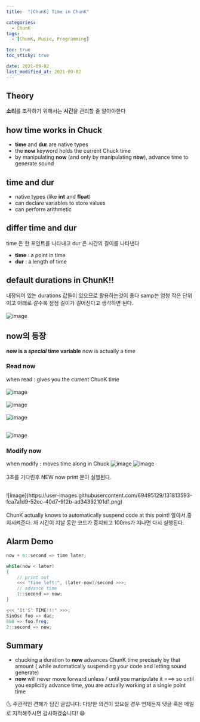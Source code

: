 ```yaml
---
title:  "[ChunK] Time in ChunK" 

categories:
  - ChunK
tags:
  - [ChunK, Music, Programming]

toc: true
toc_sticky: true

date: 2021-09-02
last_modified_at: 2021-09-02
---
```




## Theory 
  **소리**를 조작하기 위해서는 **시간**을 관리할 줄 알아야한다
 
## how time works in Chuck
- **time** and **dur** are native types
- the **now** keyword holds the current Chuck time
- by manipulating **now** (and only by manipulating **now**), advance time to generate sound

## **time** and **dur**

- native types (like **int** and **float**)
- can declare variables to store values
- can perform arithmetic

## differ time and dur
time 은 한 포인트를 나타내고 dur 은 시간의 길이를 나타낸다
- **time** : a point in time
- **dur** : a length of time

## default durations in ChunK!!
내장되어 있는 durations 값들이 있으므로 활용하는것이 좋다
samp는 엄청 작은 단위이고 아래로 갈수록 점점 길이가 길어진다고 생각하면 된다.
<br>
<br>
![image](https://user-images.githubusercontent.com/69495129/131812074-2a08fee1-a527-483a-90ce-41126d7c8429.png)

## now의 등장
**now is a *special* time variable**
now is actually a time

### Read now
when read : gives you the current ChunK time
<br>
<br>
![image](https://user-images.githubusercontent.com/69495129/131812678-7c627a78-026a-4d4f-848a-5944b13f733a.png)
<br>
<br>
![image](https://user-images.githubusercontent.com/69495129/131812649-708b6c50-14d5-4e67-9a2c-78050f88a77b.png)
<br>
<br>
![image](https://user-images.githubusercontent.com/69495129/131812832-f38ad608-2347-487f-a80d-4918a6cd773e.png)
<br>
<br>

![image](https://user-images.githubusercontent.com/69495129/131812854-df85e647-4fd5-4439-8a54-2336db8e598e.png)


### Modify now
when modify : moves time along in Chuck
![image](https://user-images.githubusercontent.com/69495129/131813106-a14db648-1c18-4f43-919f-450fa784031f.png)
![image](https://user-images.githubusercontent.com/69495129/131813270-41aaacac-c793-430d-a9a8-d57c17d15b4a.png)
<br>
<br>
3초를 기다린후 NEW now print 문이 실행된다.

<br>
![image](https://user-images.githubusercontent.com/69495129/131813593-fca7a1d9-52ec-40d7-9f2b-ad34392101d1.png)
<br>
<br>
ChunK actually knows to automatically suspend code at this point! 알아서 중지시켜준다. 저 시간이 지날 동안 코드가 중지되고 100ms가 지나면 다시 실행된다.


## Alarm Demo
```java
now + 6::second => time later;

while(now < later)
{
	// print out
	<<< "time left:", (later-now)/second >>>;
	// advance time
	1::second => now;
}

<<< "It'S" TIME!!!" >>>;
SinOsc foo => dac;
880 => foo.freq;
2::second => now;

```




## Summary
- chucking a duration to **now** advances ChunK time precisely by that amount ( while automatically suspending your code and letting sound generate)
- **now** will never move forward unless / until you manipulate it ===> so until you explicitly advance time, you are actually working at a single point time





 🌜 주관적인 견해가 담긴 글입니다. 다양한 의견이 있으실 경우
    언제든지 댓글 혹은 메일로 지적해주시면 감사하겠습니다! 😄

